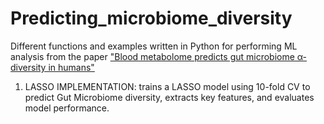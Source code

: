 # Predicting_microbiome_diversity
Different functions and examples written in Python for performing ML analysis from the paper ["Blood metabolome predicts gut microbiome α-diversity in humans"](https://www.nature.com/articles/s41587-019-0233-9)
1) LASSO IMPLEMENTATION: trains a LASSO model using 10-fold CV to predict Gut Microbiome diversity, extracts key features, and evaluates model performance.
